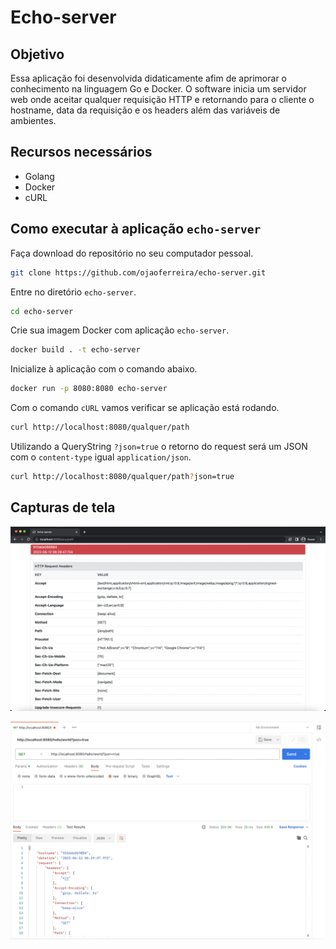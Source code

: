# Echo-server

## Objetivo

Essa aplicação foi desenvolvida didaticamente afim de aprimorar o conhecimento na linguagem Go e Docker.
O software inicia um servidor web onde aceitar qualquer requisição HTTP e retornando para o cliente o hostname, data da requisição e os headers além das variáveis de ambientes.

## Recursos necessários

- Golang
- Docker
- cURL

## Como executar à aplicação `echo-server`

Faça download do repositório no seu computador pessoal.
```bash
git clone https://github.com/ojaoferreira/echo-server.git
```

Entre no diretório `echo-server`.
```bash
cd echo-server
```

Crie sua imagem Docker com aplicação `echo-server`.
```bash
docker build . -t echo-server
```

Inicialize à aplicação com o comando abaixo.
```bash
docker run -p 8080:8080 echo-server
```

Com o comando `cURL` vamos verificar se aplicação está rodando.
```bash
curl http://localhost:8080/qualquer/path
```

Utilizando a QueryString `?json=true` o retorno do request será um JSON com o `content-type` igual `application/json`. 
```bash
curl http://localhost:8080/qualquer/path?json=true
```

## Capturas de tela

![Requisição via Google Chrome](/screenshots/chrome.png?raw=true "Requisição via Google Chrome")

![Requisição via Postman](/screenshots/postman.png?raw=true "Requisição via Postman")